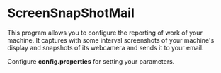 # ScreenSnapShotMail

This program allows you to configure the reporting of 
work of your machine. It captures with some interval screenshots of your 
machine's display and snapshots of its webcamera and sends it
to your email.

Configure __config.properties__ for setting your parameters. 
